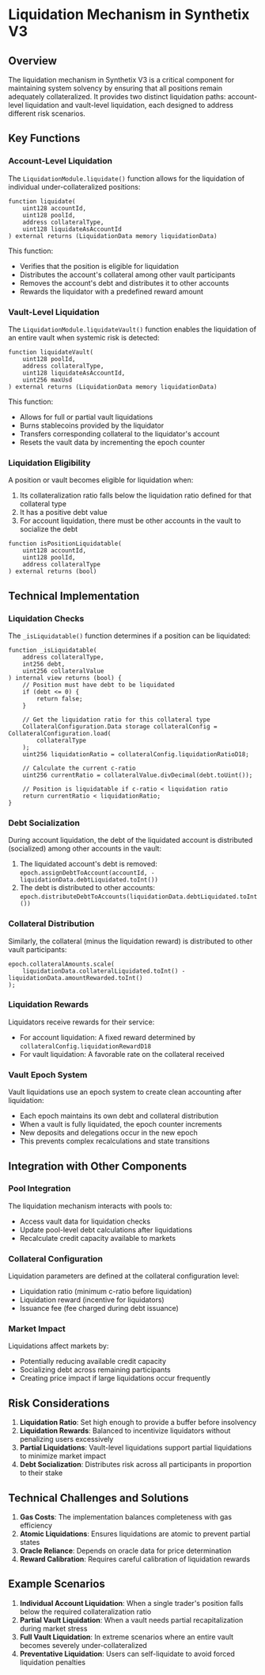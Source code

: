 # Liquidation Mechanism in Synthetix V3

## Overview

The liquidation mechanism in Synthetix V3 is a critical component for maintaining system solvency by ensuring that all positions remain adequately collateralized. It provides two distinct liquidation paths: account-level liquidation and vault-level liquidation, each designed to address different risk scenarios.

## Key Functions

### Account-Level Liquidation

The `LiquidationModule.liquidate()` function allows for the liquidation of individual under-collateralized positions:

```solidity
function liquidate(
    uint128 accountId,
    uint128 poolId,
    address collateralType,
    uint128 liquidateAsAccountId
) external returns (LiquidationData memory liquidationData)
```

This function:
- Verifies that the position is eligible for liquidation
- Distributes the account's collateral among other vault participants
- Removes the account's debt and distributes it to other accounts
- Rewards the liquidator with a predefined reward amount

### Vault-Level Liquidation

The `LiquidationModule.liquidateVault()` function enables the liquidation of an entire vault when systemic risk is detected:

```solidity
function liquidateVault(
    uint128 poolId,
    address collateralType,
    uint128 liquidateAsAccountId,
    uint256 maxUsd
) external returns (LiquidationData memory liquidationData)
```

This function:
- Allows for full or partial vault liquidations
- Burns stablecoins provided by the liquidator
- Transfers corresponding collateral to the liquidator's account
- Resets the vault data by incrementing the epoch counter

### Liquidation Eligibility

A position or vault becomes eligible for liquidation when:

1. Its collateralization ratio falls below the liquidation ratio defined for that collateral type
2. It has a positive debt value
3. For account liquidation, there must be other accounts in the vault to socialize the debt

```solidity
function isPositionLiquidatable(
    uint128 accountId,
    uint128 poolId,
    address collateralType
) external returns (bool)
```

## Technical Implementation

### Liquidation Checks

The `_isLiquidatable()` function determines if a position can be liquidated:

```solidity
function _isLiquidatable(
    address collateralType,
    int256 debt,
    uint256 collateralValue
) internal view returns (bool) {
    // Position must have debt to be liquidated
    if (debt <= 0) {
        return false;
    }

    // Get the liquidation ratio for this collateral type
    CollateralConfiguration.Data storage collateralConfig = CollateralConfiguration.load(
        collateralType
    );
    uint256 liquidationRatio = collateralConfig.liquidationRatioD18;

    // Calculate the current c-ratio
    uint256 currentRatio = collateralValue.divDecimal(debt.toUint());

    // Position is liquidatable if c-ratio < liquidation ratio
    return currentRatio < liquidationRatio;
}
```

### Debt Socialization

During account liquidation, the debt of the liquidated account is distributed (socialized) among other accounts in the vault:

1. The liquidated account's debt is removed: `epoch.assignDebtToAccount(accountId, -liquidationData.debtLiquidated.toInt())`
2. The debt is distributed to other accounts: `epoch.distributeDebtToAccounts(liquidationData.debtLiquidated.toInt())`

### Collateral Distribution

Similarly, the collateral (minus the liquidation reward) is distributed to other vault participants:

```solidity
epoch.collateralAmounts.scale(
    liquidationData.collateralLiquidated.toInt() - liquidationData.amountRewarded.toInt()
);
```

### Liquidation Rewards

Liquidators receive rewards for their service:

- For account liquidation: A fixed reward determined by `collateralConfig.liquidationRewardD18`
- For vault liquidation: A favorable rate on the collateral received

### Vault Epoch System

Vault liquidations use an epoch system to create clean accounting after liquidation:

- Each epoch maintains its own debt and collateral distribution
- When a vault is fully liquidated, the epoch counter increments
- New deposits and delegations occur in the new epoch
- This prevents complex recalculations and state transitions

## Integration with Other Components

### Pool Integration

The liquidation mechanism interacts with pools to:
- Access vault data for liquidation checks
- Update pool-level debt calculations after liquidations
- Recalculate credit capacity available to markets

### Collateral Configuration

Liquidation parameters are defined at the collateral configuration level:
- Liquidation ratio (minimum c-ratio before liquidation)
- Liquidation reward (incentive for liquidators)
- Issuance fee (fee charged during debt issuance)

### Market Impact

Liquidations affect markets by:
- Potentially reducing available credit capacity
- Socializing debt across remaining participants
- Creating price impact if large liquidations occur frequently

## Risk Considerations

1. **Liquidation Ratio**: Set high enough to provide a buffer before insolvency
2. **Liquidation Rewards**: Balanced to incentivize liquidators without penalizing users excessively
3. **Partial Liquidations**: Vault-level liquidations support partial liquidations to minimize market impact
4. **Debt Socialization**: Distributes risk across all participants in proportion to their stake

## Technical Challenges and Solutions

1. **Gas Costs**: The implementation balances completeness with gas efficiency
2. **Atomic Liquidations**: Ensures liquidations are atomic to prevent partial states
3. **Oracle Reliance**: Depends on oracle data for price determination
4. **Reward Calibration**: Requires careful calibration of liquidation rewards

## Example Scenarios

1. **Individual Account Liquidation**: When a single trader's position falls below the required collateralization ratio
2. **Partial Vault Liquidation**: When a vault needs partial recapitalization during market stress
3. **Full Vault Liquidation**: In extreme scenarios where an entire vault becomes severely under-collateralized
4. **Preventative Liquidation**: Users can self-liquidate to avoid forced liquidation penalties
